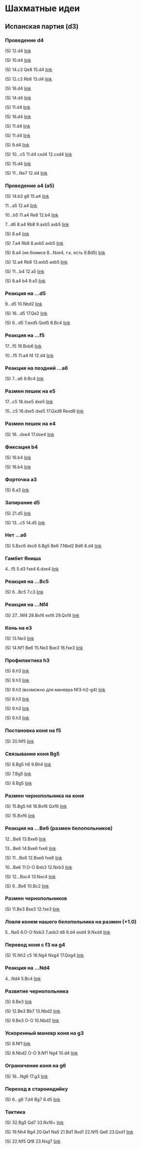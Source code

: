# Шахматные идеи

## Испанская партия (d3)

### Проведение d4

<fen value="rnbqrbk1/2p2ppp/p2p1n2/1p2p3/4P3/2PP1N2/PPB2PPP/R1BQRNK1 w - - 6 12"/>

(S) 12.d4 [link](https://www.chess.com/game/live/1946312465)

<fen value="r1bq1rk1/bpp1nppp/p2p1n2/4p3/B3P3/2PP1N1P/PP3PP1/RNBQR1K1 w - - 3 10"/>

(S) 10.d4 [link](https://www.chess.com/game/live/62655583513)

<fen value="1r1q1rk1/2p1b1p1/2nppn1p/1p2p3/4P3/3P1N2/1PP2PPP/R1BQRNK1 w - - 0 14"/>

(S) 14.c3 Qe8 15.d4 [link](https://www.chess.com/game/live/62674770393)

<fen value="r1bq1rk1/4bppp/p2p1n2/n1p1p3/Pp2P3/3P1N2/BPPN1PPP/R1BQR1K1 w - c6 0 12"/>

(S) 12.c3 Rb8 13.d4 [link](https://www.chess.com/game/live/64533229601)

<fen value="1rbqr1k1/2p2pp1/1b1p1nnp/1p2p3/4P3/1BPP1NNP/1P3PP1/R1BQR1K1 w - - 8 16"/>

(S) 16.d4 [link](https://www.chess.com/game/live/64701146433)

<fen value="r2q1rk1/1bp2pp1/pb1p1nnp/1p2p3/P3P3/1BPP1NN1/1P3PPP/R1BQR1K1 w - - 8 14"/>

(S) 14.d4 [link](https://www.chess.com/game/live/80947398653)

<fen value="r1bqrbk1/1pp2pp1/p1np1n1p/4p3/B3P3/2PP1N1P/PP1N1PP1/R1BQR1K1 w - - 2 11"/>

(S) 11.d4 [link](https://www.chess.com/game/live/87688370209)

<fen value="r2q2k1/bpp1npp1/p2p1r1p/4p3/P3P3/2PPNN2/1P3PPP/R2QR1K1 w - - 0 16"/>

(S) 16.d4 [link](https://www.chess.com/game/live/2405740965)

<fen value="r3qr1k/pppb1pbp/2np1np1/1B2p1B1/P3P3/2PP1N2/1P1N1PPP/R2QR1K1 w - - 1 11"/>

(S) 11.d4 [link](https://www.chess.com/game/live/2913455686)

<fen value="rnbq1rk1/2p2pbp/p2p1np1/1p2p3/4P3/2PP1N1P/PPB2PP1/RNBQR1K1 w - - 3 11"/>

(S) 11.d4 [link](https://www.chess.com/game/live/3548281842)

<fen value="r1bq1rk1/1pp2ppp/p1np4/2b1p3/B3P1n1/2PP1N2/PP3PPP/R1BQKN1R w KQ - 4 9"/>

(S) 9.d4 [link](https://www.chess.com/game/live/3671695122)

<fen value="r1bq1rk1/2p1bppp/p2p1n2/np2p3/4P3/2PP1N1P/PPB2PP1/RNBQ1RK1 b - - 2 10"/>

(S) 10...c5 11.d4 cxd4 12.cxd4 [link](https://www.chess.com/game/live/39643167027)

<fen value="r1bqr1k1/b1p2p2/p2p1nnp/1p2p1p1/4P3/2PP1NB1/PPB2PPP/R2QRNK1 w - - 4 15"/>

(S) 15.d4 [link](https://www.chess.com/game/live/40844464959)

<fen value="r1bqrbk1/2p2ppp/p1np1n2/1p2p3/4P3/2PP1N1P/PPBN1PP1/R1BQR1K1 b - - 0 11"/>

(S) 11...Ne7 12.d4 [link](https://www.chess.com/game/live/74376817097)

### Проведение a4 (a5)

<fen value="r2qrbk1/1bpn1ppp/p2p1n2/1p2p3/3PP3/2P2NN1/PPB2PPP/R1BQR1K1 w - - 3 14"/>

(S) 14.b3 g6 15.a4 [link](https://www.chess.com/game/live/1946312465)

<fen value="r1bq1rk1/2p1bppp/p1n2n2/1p2p3/3pP3/1NPP1N2/PPB2PPP/R1BQR1K1 b - - 1 11"/>

11...a5 12.a4 [link](https://www.chess.com/game/live/1975932805)

<fen value="r2q1rk1/1ppb1pbp/p1np1np1/4p3/4P3/2PP1N2/PPBN1PPP/R1BQR1K1 b - - 5 10"/>

10...b5 11.a4 Re8 12.b4 [link](https://www.chess.com/game/live/59271572461)

<fen value="r1bqk2r/2ppbppp/p1n2n2/1p2p3/4P3/1B1P1N2/PPP2PPP/RNBQ1RK1 b kq - 1 7"/>

7...d6 8.a4 Rb8 9.axb5 axb5 [link](https://www.chess.com/game/live/62674770393)

<fen value="r1bq1rk1/2ppbppp/p1n2n2/1p2p3/4P3/1B3N2/PPPP1PPP/RNBQR1K1 w - - 2 8"/>

(S) 8.a4 [link](https://www.chess.com/game/live/64533229601)

<fen value="r1bqk2r/2pp1ppp/p1n2n2/1pb1p3/4P3/1B3N2/PPPP1PPP/RNBQ1RK1 w kq - 2 7"/>

(S) 7.a4 Rb8 8.axb5 axb5 [link](https://www.chess.com/game/live/66500575139)

<fen value="r1bqk2r/2p2ppp/p1np1n2/1pb1p3/4P3/1BP2N2/PP1P1PPP/RNBQ1RK1 w kq - 0 8"/>

(S) 8.a4 (не боимся 8...Nxe4, т.к. есть 9.Bd5) [link](https://www.chess.com/game/live/80947398653) 

<fen value="r1b1k2r/2p1qp2/pbnp1n1p/1p2p1p1/4P3/1BPP1NB1/PP1N1PPP/R2QK2R w KQkq - 2 12"/>

(S) 12.a4 Rb8 13.axb5 axb5 [link](https://www.chess.com/game/live/87154280195)

<fen value="r1bqr1k1/2p2pbp/p1np1np1/1p2p3/P3P3/2PP1N2/1PBN1PPP/R1BQR1K1 b - a3 0 11"/>

(S) 11...b4 12.a5 [link](https://www.chess.com/game/live/5183614489)

<fen value="r1bq1rk1/2ppbppp/p1n2n2/1p2p3/4P3/1B3N2/PPPP1PPP/RNBQR1K1 w - - 2 8"/>

(S) 8.a4 b4 9.a5 [link](https://www.chess.com/game/live/69524835049)

### Реакция на ...d5

<fen value="r1bq1rk1/2p1bppp/p1np1n2/1p2p3/4P3/2PP1N2/PPB2PPP/RNBQR1K1 b - - 1 9"/>

9...d5 10.Nbd2 [link](https://www.chess.com/game/live/1975932805)

<fen value="1r1qr1k1/2p2ppp/p2p1nb1/n1b1p3/Pp2P1P1/2PP1NNP/1PB2P2/R1BQR1K1 b - - 4 16"/>

(S) 16...d5 17.Qe2 [link](https://www.chess.com/game/live/3674340478)

<fen value="r1bq1rk1/pppp1ppp/2n2n2/1Bb1p3/4P3/2PP1N2/PP3PPP/RNBQ1RK1 b - - 2 6"/>

(S) 6...d5 7.exd5 Qxd5 8.Bc4 [link](https://www.chess.com/game/live/3994485115)

### Реакция на ...f5

<fen value="r1bq1rk1/2p2ppp/1nnb4/p3p3/4P3/2PPBN2/2BN1PPP/R2QR1K1 b - - 6 17"/>

17...f5 18.Bxb6 [link](https://www.chess.com/game/live/1975932805)

<fen value="r1bq1rk1/1pp1bppp/pnnp4/4p3/4P3/2PP1N2/PPBN1PPP/R1BQR1K1 b - - 6 10"/>

10...f5 11.a4 f4 12.d4 [link](https://www.chess.com/game/live/2392774881)

### Реакция на поздний ...a6

<fen value="r1bqr1k1/pppp1ppp/2n2n2/1Bb1p1B1/4P3/2PP1N2/PP3PPP/RN1Q1RK1 b - - 4 7"/>

(S) 7...a6 8.Bc4 [link](https://www.chess.com/game/live/2405740965)

### Размен пешек на e5

<fen value="1r1qr1k1/1bp2pp1/1b1p1nnp/1p2p3/3PP3/2P2NNP/1PB2PP1/R1BQR1K1 b - - 2 17"/>

17...c5 18.dxe5 dxe5 [link](https://www.chess.com/game/live/64701146433)

<fen value="r2qr1k1/1bp2pp1/pb1p1nnp/1p2p3/P2PP3/2P2NN1/1PB2PPP/R1BQR1K1 b - - 2 15"/>

15...c5 16.dxe5 dxe5 17.Qxd8 Rexd8 [link](https://www.chess.com/game/live/80947398653)

### Размен пешек на e4

<fen value="r2qr3/2p2pbk/p1n1bnpp/1p1pp3/P3P3/2PPBNNP/1PB1QPP1/R3R1K1 b - - 2 16"/>

(S) 16...dxe4 17.dxe4 [link](https://www.chess.com/game/live/75592340913)

### Фиксация b4

<fen value="3q1rk1/2p3p1/1rnppn1p/1p2p3/4P3/2PP1N1P/1P1N1PP1/R2Q1RK1 w - - 0 16"/>

(S) 16.b4 [link](https://www.chess.com/game/live/66613923885)

<fen value="r3r1k1/1b1nqpbp/p1pp1np1/1p2p3/P2PP3/2PBBN1P/1P1N1PP1/R2QR1K1 w - - 0 16"/>

(S) 16.b4 [link](https://www.chess.com/game/live/3548281842)

### Форточка a3

<fen value="r1bqk2r/2p1bppp/p1np1n2/1p2p3/4P3/1B1P1N2/PPP2PPP/RNBQ1RK1 w kq - 0 8"/>

(S) 8.a3 [link](https://www.chess.com/game/live/3529815635)

### Запирание d5

<fen value="2r1rqk1/1b1n1p1p/p2p1np1/1p2p3/1P1PP3/1NPBRN1P/2Q2PP1/R5K1 w - - 0 21"/>

(S) 21.d5 [link](https://www.chess.com/game/live/3548281842)

<fen value="r1bqrbk1/2p2ppp/p2p1nn1/1p2p3/3PP3/2P2N1P/PPB2PP1/R1BQRNK1 b - - 2 13"/>

(S) 13...c5 14.d5 [link](https://www.chess.com/game/live/74376817097)

### Нет ...a6

<fen value="r1bqk2r/pppp1ppp/2n2n2/1Bb1p3/4P3/3P1N2/PPP2PPP/RNBQK2R w KQkq - 1 5"/>

(S) 5.Bxc6 dxc6 6.Bg5 Be6 7.Nbd2 Bd6 8.d4 [link](https://www.chess.com/game/live/39893439123)

### Гамбит Яниша

<fen value="r1bqkbnr/1ppp1ppp/p1n5/4p3/B3P3/5N2/PPPP1PPP/RNBQK2R b KQkq - 1 4"/>

 4...f5 5.d3 fxe4 6.dxe4 [link](https://www.chess.com/game/live/56503804145)

### Реакция на ...Bc5

<fen value="r1bqkb1r/2pp1ppp/p1n2n2/1p2p3/4P3/1B1P1N2/PPP2PPP/RNBQK2R b KQkq - 1 6"/>

(S) 6...Bc5 7.c3 [link](https://www.chess.com/game/live/4418919035)

### Реакция на ...Nf4

<fen value="2r2bk1/1q3pp1/3p1nnp/3Pp3/rpP1P3/1R2B1NP/3Q1PP1/2R1N1K1 b - - 2 27"/>

(S) 27...Nf4 28.Bxf4 exf4 29.Qxf4 [link](https://www.chess.com/game/live/74376817097)

### Конь на e3

<fen value="r1bqr1k1/4bppp/p1np1n2/1pp1p3/4P3/2PP1N2/PPB2PPP/R1BQRNK1 w - - 4 13"/>

(S) 13.Ne3 [link](https://www.chess.com/game/live/61942217741)

<fen value="1rb1k2r/2p1qp2/1bnp1n1p/1p2p1p1/4P3/1BPP1NB1/1P1N1PPP/R2QK2R w KQk - 0 14"/>

(S) 14.Nf1 Be6 15.Ne3 Bxe3 16.fxe3 [link](https://www.chess.com/game/live/87154280195)

### Профилактика h3

<fen value="r1bq1rk1/1pp2ppp/p1np1n2/2b1p3/B3P3/2PP1N2/PP3PPP/RNBQ1RK1 w - - 0 8"/>

(S) 8.h3 [link](https://www.chess.com/game/live/62655583513)

<fen value="r1bq1rk1/2p1bppp/p1np1n2/1p2p3/4P3/1BP2N2/PP1P1PPP/RNBQR1K1 w - - 1 9"/>

(S) 9.h3 [link](https://www.chess.com/game/live/80950857879)

<fen value="r2q1rk1/1bppbppp/p1n2n2/1p2p3/4P3/1B1P1N2/PPP2PPP/RNBQR1K1 w - - 1 9"/>

(S) 9.h3 (возможно для маневра Nf3-h2-g4) [link](https://www.chess.com/game/live/86043582139)

<fen value="r1bqk2r/1pp2pbp/p1np1np1/4p3/B3P3/2PP1N2/PP3PPP/RNBQ1RK1 w kq - 1 8"/>

(S) 8.h3 [link](https://www.chess.com/game/live/3265873503)

<fen value="r1bqk2r/2p2pbp/p1np1np1/1p2p3/4P3/2PP1N2/PPB2PPP/RNBQ1RK1 w kq - 2 9"/>

(S) 9.h3 [link](https://www.chess.com/game/live/3548281842)

<fen value="r1bq1rk1/2p1bppp/p1np1n2/1p2p3/4P3/1BPP1N2/PP3PPP/RNBQ1RK1 w - - 1 9"/>

(S) 9.h3 [link](https://www.chess.com/game/live/39643167027)

### Постановка коня на f5

<fen value="b2qrbk1/5pp1/6np/1pppp3/4P1Q1/1BPP2NP/1P3PP1/2B1R1K1 w - - 0 20"/>

(S) 20.Nf5 [link](https://www.chess.com/game/live/80950857879)

### Связывание коня Bg5

<fen value="r1bqk2r/2p2ppp/p1np1n2/1pb1p3/4P3/1BPP1N2/PP3PPP/RNBQK2R w KQkq - 0 8"/>

(S) 8.Bg5 h6 9.Bh4 [link](https://www.chess.com/game/live/80955660139)

<fen value="r1bqr1k1/pppp1ppp/2n2n2/1Bb1p3/4P3/2PP1N2/PP3PPP/RNBQ1RK1 w - - 3 7"/>

(S) 7.Bg5 [link](https://www.chess.com/game/live/2405740965)

<fen value="r2qk2r/pppb1pbp/2np1np1/1B2p3/4P3/2PP1N2/PP3PPP/RNBQR1K1 w kq - 2 8"/>

(S) 8.Bg5 [link](https://www.chess.com/game/live/2913455686)

### Размен чернопольника на коня

<fen value="r2qr1k1/bpp2ppp/p1b2nn1/3pp3/3PP3/2P2NNP/PPB2PP1/R1BQR1K1 w - - 0 15"/>

(S) 15.Bg5 h6 16.Bxf6 Qxf6 [link](https://www.chess.com/game/live/62655583513)

<fen value="r2q2k1/bpp1npp1/p2prn1p/4p3/P3P2B/2PPNN2/1P3PPP/R2QR1K1 w - - 3 15"/>

(S) 15.Bxf6 [link](https://www.chess.com/game/live/2405740965)

### Реакция на ...Be6 (размен белопольников)

<fen value="1rbq1rk1/2p1bpp1/2np1n1p/1p2p3/4P3/1B1P1N2/1PP2PPP/R1BQRNK1 b - - 1 12"/>

12...Be6 13.Bxe6 [link](https://www.chess.com/game/live/62674770393)

<fen value="1rbq1rk1/2p2pp1/2np1n1p/1p2p3/4P3/1B1PPN1P/1PP3P1/RN2QRK1 b - - 2 13"/>

13...Be6 14.Bxe6 fxe6 [link](https://www.chess.com/game/live/66500575139)

<fen value="1rbq1rk1/2p1bppp/p1np1n2/P3p3/1p2P3/1B1P1N2/1PPN1PPP/R1BQR1K1 b - - 2 11"/>

(S) 11...Be6 12.Bxe6 fxe6 [link](https://www.chess.com/game/live/2913412752)

<fen value="r1bq1rk1/2p2pp1/p1np1n1p/1pb1p3/4P2B/1BPP1N2/PP1N1PPP/R2QK2R b KQ - 3 10"/>

10...Be6 11.O-O Bxb3 12.Nxb3 [link](https://www.chess.com/game/live/80957482491)

<fen value="r2qr1k1/bpp2pp1/p1npbn1p/4p3/P1B1P2B/2PP1N2/1P1N1PPP/R2QR1K1 b - a3 0 12"/>

(S) 12...Bxc4 13.Nxc4 [link](https://www.chess.com/game/live/2405740965)

<fen value="r1bq1rk1/2p2ppp/p1np1n2/1pb1p3/4P3/1BPP1N1P/PP1N1PP1/R1BQK2R b KQ - 0 9"/>

(S) 9...Be6 10.Bc2 [link](https://www.chess.com/game/live/4418919035)

### Размен чернопольников

<fen value="1rbqk2r/2p2pp1/2np1n1p/1pb1p3/4P3/1B1P1N1P/1PP2PP1/RNBQ1RK1 w k - 0 11"/>

(S) 11.Be3 Bxe3 12.fxe3  [link](https://www.chess.com/game/live/66500575139)

### Ловля конем нашего белопольника на размен (+1.0)

<fen value="r1bqkbnr/2pp1ppp/p1n5/1p2p3/4P3/1B3N2/PPPP1PPP/RNBQK2R b KQkq - 1 5"/>

5...Na5 6.O-O Nxb3 7.axb3 d6 8.d4 exd4 9.Nxd4 [link](https://www.chess.com/game/live/70580725467)

### Перевод коня с f3 на g4

<fen value="r2qrbk1/1bp2pp1/p2p1nnp/1p2p3/P3P3/1BPP1NNP/1P3PP1/R1BQR1K1 w - - 6 15"/>

(S) 15.Nh2 c5 16.Ng4 Nxg4 17.Qxg4 [link](https://www.chess.com/game/live/80950857879)

### Реакция на ...Nd4

<fen value="r1bqkb1r/pppp1ppp/2n2n2/1B2p3/4P3/2N2N2/PPPP1PPP/R1BQK2R b KQkq - 5 4"/>

4...Nd4 5.Bc4 [link](https://www.chess.com/game/live/81901147033)

### Развитие чернопольника

<fen value="r1bq1rk1/1pp2pbp/p1np1np1/4p3/B3P3/2PP1N1P/PP3PP1/RNBQ1RK1 w - - 1 9"/>

(S) 9.Be3 [link](https://www.chess.com/game/live/3265873503)

<fen value="r1bq1rk1/2pn1pbp/p2p1np1/1p2p3/3PP3/2P2N1P/PPB2PP1/RNBQR1K1 w - - 1 12"/>

(S) 12.Be3 Bb7 13.Nbd2 [link](https://www.chess.com/game/live/3548281842)

<fen value="r2qk2r/1ppb1pbp/p1np1np1/4p3/B3P3/2PP1N1P/PP3PP1/RNBQ1RK1 w kq - 1 9"/>

(S) 9.Be3 O-O 10.Nbd2 [link](https://www.chess.com/game/live/75592340913)

### Ускоренный маневр коня на g3

<fen value="r1bq1rk1/1pp2ppp/p1np1n2/2b1p3/B3P3/2PP1N2/PP1N1PPP/R1BQK2R w KQ - 2 8"/>

(S) 8.Nf1 [link](https://www.chess.com/game/live/3671695122)

<fen value="r1bqk2r/2p2ppp/p1np1n2/1pb1p3/4P3/1BPP1N2/PP3PPP/RNBQK2R w KQkq - 0 8"/>

(S) 8.Nbd2 O-O 9.Nf1 Ng4 10.d4 [link](https://www.chess.com/game/live/4726443226)

### Ограничение коня на g6

<fen value="r2q2k1/bpp1npp1/p2p1r1p/4p3/P2PP3/2P1NN2/1P3PPP/R2QR1K1 b - - 0 16"/>

(S) 16...Ng6 17.g3 [link](https://www.chess.com/game/live/2405740965)

### Переход в староиндийку

<fen value="r2qkb1r/pppb1ppp/2np1n2/1B2p3/4P3/3P1N2/PPP2PPP/RNBQR1K1 b kq - 3 6"/>

(S) 6...g6 7.d4 Bg7 8.d5 [link](https://www.chess.com/game/live/2015738545)

### Тактика

<fen value="2rn1b1k/4q1p1/3pp2p/1pp4Q/4PB1P/1BPP2P1/1P4K1/5R2 w - - 3 32"/>

(S) 32.Bg5 Qd7 33.Rxf8+ [link](https://www.chess.com/game/live/61942217741)

<fen value="r5k1/2p1qp2/2npbn1p/1p2p1p1/4P3/1BPPPNB1/1P4PP/3Q1RK1 w - - 0 19"/>

(S) 19.Nh4 Bg4 20.Qe1 Na5 21.Bd1 Bxd1 22.Nf5 Qe6 23.Qxd1 [link](https://www.chess.com/game/live/87154280195)

<fen value="r2r4/2pnqpbk/p1n1b1pp/1p2p3/PP2P3/2P1B1NP/2BN1PP1/R1Q1R1K1 w - - 1 22"/>

(S) 22.Nf5 Qf8 23.Nxg7 [link](https://www.chess.com/game/live/75592340913)